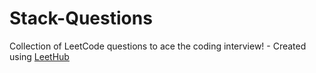 # Stack-Questions
Collection of LeetCode questions to ace the coding interview! - Created using [LeetHub](https://github.com/QasimWani/LeetHub)
